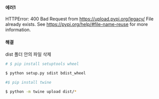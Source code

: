 #### 에러1
HTTPError: 400 Bad Request from https://upload.pypi.org/legacy/
File already exists. See https://pypi.org/help/#file-name-reuse for more information.


#### 해결
dist 폴더 안의 파일 삭제

```bash
# $ pip install setuptools wheel
```
```bash
$ python setup.py sdist bdist_wheel
```
```bash
#$ pip install twine
```
```bash
$ python -m twine upload dist/*
```
